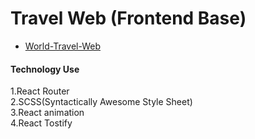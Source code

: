 # Travel Web (Frontend  Base)


- [World-Travel-Web](https://world-travel1-website.netlify.app/) 

#### Technology Use
1.React Router<br/>
2.SCSS(Syntactically Awesome Style Sheet)<br/>
3.React animation<br/>
4.React Tostify<br/>
